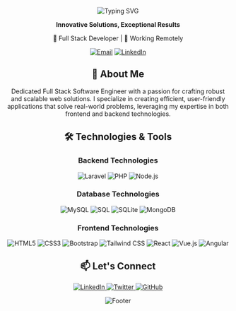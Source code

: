 <p align="center">
  <img src="https://readme-typing-svg.herokuapp.com?font=Fira+Code&weight=500&size=28&duration=4000&pause=1000&color=2196F3&center=true&vCenter=true&width=600&lines=Hi+there%2C+I'm+Imtiaz+Hussain;Your+Next+Full+Stack+Developer;Turning+Ideas+into+Digital+Reality;Crafting+Scalable+Web+Solutions;" alt="Typing SVG" />
</p>

<p align="center">
  <strong>Innovative Solutions, Exceptional Results</strong>
</p>

<p align="center">
  💼 Full Stack Developer | 🏡 Working Remotely
</p>

<p align="center">
  <a href="mailto:webimtiaz7@gmail.com"><img src="https://img.shields.io/badge/-Contact-red?style=flat-square&logo=Gmail&logoColor=white&link=mailto:webimtiaz7@gmail.com" alt="Email"></a>
  <a href="https://www.linkedin.com/in/shazzi7"><img src="https://img.shields.io/badge/-Connect-blue?style=flat-square&logo=Linkedin&logoColor=white&link=https://www.linkedin.com/in/shazzi7/" alt="LinkedIn"></a>
</p>

<h2 align="center">🚀 About Me</h2>

<p align="center">
  Dedicated Full Stack Software Engineer with a passion for crafting robust and scalable web solutions. I specialize in creating efficient, user-friendly applications that solve real-world problems, leveraging my expertise in both frontend and backend technologies.
</p>

<h2 align="center">🛠️ Technologies & Tools</h2>

<h3 align="center">Backend Technologies</h3>
<p align="center">
  <img src="https://img.shields.io/badge/Laravel-FF2D20?style=for-the-badge&logo=laravel&logoColor=white" alt="Laravel">
  <img src="https://img.shields.io/badge/PHP-777BB4?style=for-the-badge&logo=php&logoColor=white" alt="PHP">
  <img src="https://img.shields.io/badge/Node.js-339933?style=for-the-badge&logo=nodedotjs&logoColor=white" alt="Node.js">
</p>

<h3 align="center">Database Technologies</h3>
<p align="center">
  <img src="https://img.shields.io/badge/MySQL-4479A1?style=for-the-badge&logo=mysql&logoColor=white" alt="MySQL">
  <img src="https://img.shields.io/badge/SQL-CC2927?style=for-the-badge&logo=microsoft-sql-server&logoColor=white" alt="SQL">
  <img src="https://img.shields.io/badge/SQLite-003B57?style=for-the-badge&logo=sqlite&logoColor=white" alt="SQLite">
  <img src="https://img.shields.io/badge/MongoDB-47A248?style=for-the-badge&logo=mongodb&logoColor=white" alt="MongoDB">
</p>

<h3 align="center">Frontend Technologies</h3>
<p align="center">
  <img src="https://img.shields.io/badge/HTML5-E34F26?style=for-the-badge&logo=html5&logoColor=white" alt="HTML5">
  <img src="https://img.shields.io/badge/CSS3-1572B6?style=for-the-badge&logo=css3&logoColor=white" alt="CSS3">
  <img src="https://img.shields.io/badge/Bootstrap-7952B3?style=for-the-badge&logo=bootstrap&logoColor=white" alt="Bootstrap">
  <img src="https://img.shields.io/badge/Tailwind_CSS-38B2AC?style=for-the-badge&logo=tailwind-css&logoColor=white" alt="Tailwind CSS">
  <img src="https://img.shields.io/badge/React-20232A?style=for-the-badge&logo=react&logoColor=61DAFB" alt="React">
  <img src="https://img.shields.io/badge/Vue.js-35495E?style=for-the-badge&logo=vuedotjs&logoColor=4FC08D" alt="Vue.js">
  <img src="https://img.shields.io/badge/Angular-DD0031?style=for-the-badge&logo=angular&logoColor=white" alt="Angular">
</p>

<h2 align="center">📫 Let's Connect</h2>

<p align="center">
  <a href="https://www.linkedin.com/in/shazzi7" target="_blank">
    <img src="https://img.shields.io/badge/LinkedIn-0077B5?style=for-the-badge&logo=linkedin&logoColor=white" alt="LinkedIn">
  </a>
  <a href="https://twitter.com/sha_zzi7" target="_blank">
    <img src="https://img.shields.io/badge/Twitter-1DA1F2?style=for-the-badge&logo=twitter&logoColor=white" alt="Twitter">
  </a>
  <a href="https://github.com/shazzi7" target="_blank">
    <img src="https://img.shields.io/badge/GitHub-100000?style=for-the-badge&logo=github&logoColor=white" alt="GitHub">
  </a>
</p>

<p align="center">
  <img src="https://capsule-render.vercel.app/api?type=waving&color=gradient&height=100&section=footer" alt="Footer" />
</p>
